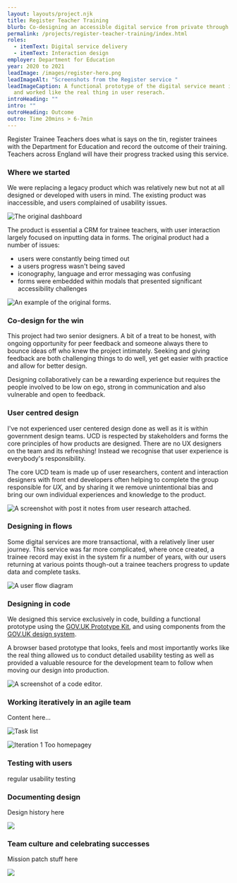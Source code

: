 ```yaml
---
layout: layouts/project.njk
title: Register Teacher Training
blurb: Co-designing an accessible digital service from private through to public beta.
permalink: /projects/register-teacher-training/index.html
roles:
  - itemText: Digital service delivery
  - itemText: Interaction design
employer: Department for Education
year: 2020 to 2021
leadImage: /images/register-hero.png
leadImageAlt: "Screenshots from the Register service "
leadImageCaption: A functional prototype of the digital service meant it felt
  and worked like the real thing in user reserach.
introHeading: ""
intro: ""
outroHeading: Outcome
outro: Time 20mins > 6-7min
---
```

Register Trainee Teachers does what is says on the tin, register trainees with the Department for Education and record the outcome of their training. Teachers across England will have their progress tracked using this service. 

### Where we started

We were replacing a legacy product which was relatively new but not at all designed or developed with users in mind. The existing product was inaccessible, and users complained of usability issues.

![The original dashboard](/images/dashboard-example.png "The dashboard or the original product we redesigned. Users struggled with the tasks they needed to complete..")

The product is essential a CRM for trainee teachers, with user interaction largely focused on inputting data in forms. The original product had a number of issues:

* users were constantly being timed out
* a users progress wasn't being saved
* iconography, language and error messaging was confusing 
* forms were embedded within modals that presented significant accessibility challenges

![An example of the original forms.](/images/exit-information.png "There was no way to know how 'complete' a registration was nor what was left to complete.")

### Co-design for the win 

This project had two senior designers. A bit of a treat to be honest, with ongoing opportunity for peer feedback and someone always there to bounce ideas off who knew the project intimately. Seeking and giving feedback are both challenging things to do well, yet get easier with practice and allow for better design. 

Designing collaboratively can be a rewarding experience but requires the people involved to be low on ego, strong in communication and also vulnerable and open to feedback.

### User centred design

I've not experienced user centered design done as well as it is within government design teams. UCD is respected by stakeholders and forms the core principles of how products are designed. There are no UX designers on the team and its refreshing! Instead we recognise that user experience is everybody's responsibility. 

The core UCD team is made up of user researchers, content and interaction designers with front end developers often helping to complete the group responsible for *UX,* and by sharing it we remove unintentional bias and bring our own individual experiences and knowledge to the product.

![A screenshot with post it notes from user research attached.](/images/ucd.png "UX is a team sport! After rounds of usability testing the UCD team analysed research data together, ensuring we all have a common understanding of the data and next steps.  ")

### Designing in flows

Some digital services are more transactional, with a relatively liner user journey. This service was far more complicated, where once created, a trainee record may exist in the system fir a number of years, with our users returning at various points though-out a trainee teachers progress to update data and complete tasks.

![A user flow diagram](/images/flows.jpeg  "User flows were created to map complex processes and communicate business rules to the team before way before any visual design was done.")

### Designing in code

We designed this service exclusively in code, building a functional prototype using the [GOV.UK Prototype Kit](https://govuk-prototype-kit.herokuapp.com/docs), and using components from the [GOV.UK design system](https://design-system.service.gov.uk/). 

A browser based prototype that looks, feels and most importantly works like the real thing allowed us to conduct detailed usability testing as well as provided a valuable resource for the development team to follow when moving our design into production. 

![A screenshot of a code editor.](/images/code.png "The service was designed with HTML, CSS, Nunjucks and Express JS with not a Figma art-board in sight.")

### Working iteratively in an agile team

Content here...

![](/images/register-prototype.herokuapp.com_new-record_overview.png "Task list")

![](/images/filters.png "Iteration 1  Too homepagey")

### Testing with users

regular usability testing

### Documenting design

Design history here

![](/images/bat-design-history.netlify.app_register-trainee-teachers_recording-training-outcomes-iteration-2_.png)

### Team culture and celebrating successes

Mission patch stuff here

![](/images/mission-patches.png)